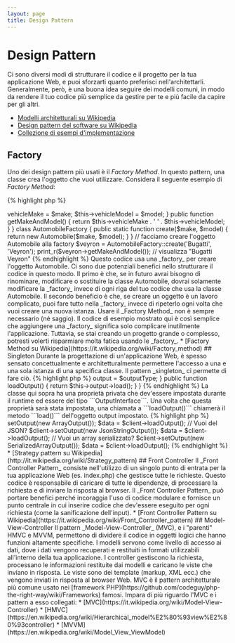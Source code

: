 ```yaml
---
layout: page
title: Design Pattern
---
```


# Design Pattern

Ci sono diversi modi di strutturare il codice e il progetto per la tua applicazione Web, e puoi sforzarti quanto
preferisci nell'architettarli. Generalmente, però, è una buona idea seguire dei modelli comuni, in modo da rendere il
tuo codice più semplice da gestire per te e più facile da capire per gli altri.

* [Modelli architetturali su Wikipedia](https://en.wikipedia.org/wiki/Architectural_pattern)
* [Design pattern del software su Wikipedia](https://en.wikipedia.org/wiki/Software_design_pattern)
* [Collezione di esempi d'implementazione](https://github.com/domnikl/DesignPatternsPHP)

## Factory

Uno dei design pattern più usati è il _Factory Method_. In questo pattern, una classe crea l'oggetto che vuoi utilizzare.
Considera il seguente esempio di _Factory Method_:

{% highlight php %}
<?php
class Automobile
{
    private $vehicleMake;
    private $vehicleModel;

    public function __construct($make, $model)
    {
        $this->vehicleMake = $make;
        $this->vehicleModel = $model;
    }

    public function getMakeAndModel()
    {
        return $this->vehicleMake . ' ' . $this->vehicleModel;
    }
}

class AutomobileFactory
{
    public static function create($make, $model)
    {
        return new Automobile($make, $model);
    }
}

// facciamo creare l'oggetto Automobile alla factory
$veyron = AutomobileFactory::create('Bugatti', 'Veyron');

print_r($veyron->getMakeAndModel()); // visualizza "Bugatti Veyron"
{% endhighlight %}

Questo codice usa una _factory_ per creare l'oggetto Automobile. Ci sono due potenziali benefici nello strutturare il
codice in questo modo. Il primo è che, se in futuro avrai bisogno di rinominare, modificare o sostituire la classe
Automobile, dovrai solamente modificare la _factory_ invece di ogni riga del tuo codice che usa la classe Automobile. Il
secondo beneficio è che, se creare un oggetto è un lavoro complicato, puoi fare tutto nella _factory_ invece di ripeterlo
ogni volta che vuoi creare una nuova istanza.

Usare il _Factory Method_ non è sempre necessario (né saggio). Il codice di esempio mostrato qui è così semplice che
aggiungere una _factory_ significa solo complicare inutilmente l'applicazione. Tuttavia, se stai creando un progetto
grande o complesso, potresti volerti risparmiare molta fatica usando le _factory_.

* [Factory Method su Wikipedia](https://it.wikipedia.org/wiki/Factory_method)

## Singleton

Durante la progettazione di un'applicazione Web, è spesso sensato concettualmente e architetturalmente permettere
l'accesso a una e una sola istanza di una specifica classe. Il pattern _singleton_ ci permette di fare ciò.

{% highlight php %}
<?php
class Singleton
{
    /**
     * Returns the *Singleton* instance of this class.
     *
     * @staticvar Singleton $instance The *Singleton* instances of this class.
     *
     * @return Singleton The *Singleton* instance.
     */
    public static function getInstance()
    {
        static $instance = null;
        if (null === $instance) {
            $instance = new static();
        }

        return $instance;
    }

    /**
     * Protected constructor to prevent creating a new instance of the
     * *Singleton* via the `new` operator from outside of this class.
     */
    protected function __construct()
    {
    }

    /**
     * Private clone method to prevent cloning of the instance of the
     * *Singleton* instance.
     *
     * @return void
     */
    private function __clone()
    {
    }

    /**
     * Private unserialize method to prevent unserializing of the *Singleton*
     * instance.
     *
     * @return void
     */
    private function __wakeup()
    {
    }
}

class SingletonChild extends Singleton
{
}

$obj = Singleton::getInstance();
var_dump($obj === Singleton::getInstance());             // bool(true)

$anotherObj = SingletonChild::getInstance();
var_dump($anotherObj === Singleton::getInstance());      // bool(false)

var_dump($anotherObj === SingletonChild::getInstance()); // bool(true)
{% endhighlight %}

Il codice qui sopra implementa il pattern singleton usando una
[variabile *statica*](http://php.net/language.variables.scope#language.variables.scope.static) e il metodo statico di
creazione `getInstance()`.

Nota che:

* Il costruttore [`__construct`](http://php.net/language.oop5.decon#object.construct) è dichiarato protetto per impedire
la creazione di una nuova istanza fuori dalla classe tramite l'operatore `new`.
* Il metodo magico [`__clone`](http://php.net/language.oop5.cloning#object.clone) è dichiarato privato per impedire la
clonazione di un'istanza della classe tramite l'operatore [`clone`](http://php.net/language.oop5.cloning).
* Il metodo magico [`__wakeup`](http://php.net/language.oop5.magic#object.wakeup) è dichiarato privato per impedire la
deserializzazione di un'istanza della classe tramite la funzione globale [`unserialize()`](http://php.net/function.unserialize).
* Una nuova istanza è creata tramite [binding statico dinamico](http://php.net/language.oop5.late-static-bindings) nel
metodo statico di creazione `getInstance()` con la parole chiave `static`. Questo permette di estendere la classe di esempio
`Singleton`.

Il pattern singleton è utile quando dobbiamo assicurarci di avere una singola istanza di una classe per l'intero ciclo
di vita della richiesta. Questo succede solitamente quando abbiamo oggetti globali (come una classe Configuration) o
una risorsa condivisa (come una coda degli eventi).

Dovresti fare attenzione nell'utilizzo del pattern singleton, poiché per sua natura introduce uno stato globale nella
tua applicazione, riducendo la testabilità. Nella maggior parte dei casi l'iniezione delle dipendenze può (e deve)
essere usata invece di una classe singleton. Utilizzare l'iniezione delle dipendenze significa evitare di introdurre
legami inutili nel design della nostra applicazione, giacchè l'oggetto che utilizza la risorsa condivisa o globale non
richiede la conoscenza di una classe concretamente definita.

* [Singleton su Wikipedia](https://it.wikipedia.org/wiki/Singleton)

## Strategy

Con lo strategy pattern puoi incapsulare famiglie di algoritmi specifici, facendo in modo che la classe responsabile
per la creazione di un particolare algoritmo non conosca la vera implementazione.

Ci sono diverse variazioni dello strategy pattern. Ecco la più semplice:

Questo primo snippet di codice delinea una famiglia di algoritmi; potresti volere un array serializzato, una stringa
JSON o un semplice array di dati:

{% highlight php %}
<?php

interface OutputInterface
{
    public function load();
}

class SerializedArrayOutput implements OutputInterface
{
    public function load()
    {
        return serialize($arrayOfData);
    }
}

class JsonStringOutput implements OutputInterface
{
    public function load()
    {
        return json_encode($arrayOfData);
    }
}

class ArrayOutput implements OutputInterface
{
    public function load()
    {
        return $arrayOfData;
    }
}
{% endhighlight %}

Incapsulando gli algoritmi permetti agli sviluppatore di aggiungere altri tipi di output senza che questo influisca sul
codice che li utilizza.

Avrai notato che ogni classe di output implementa ```OutputInterface```. Questo serve per due motivi: in primo luogo
fornisce una serie di regole a cui tutte le implementazioni si dovranno attenere. Inoltre, implementando un'interfaccia
comune potrai utilizzare il [Type Hinting](http://php.net/manual/it/language.oop5.typehinting.php) (come vedrai fare
nella prossima sezione) per assicurarti che il client stia effettivamente utilizzando un oggetto del tipo corretto.

Il prossimo snippet mostra come una classe può usare uno di questi algoritmi e, ancora meglio, impostare quello
preferito durante il runtime:

{% highlight php %}
<?php

class SomeClient
{
    private $output;

    public function setOutput(OutputInterface $outputType)
    {
        $this->output = $outputType;
    }

    public function loadOutput()
    {
        return $this->output->load();
    }
}
{% endhighlight %}

La classe qui sopra ha una proprietà privata che dev'essere impostata durante il runtime ed essere del tipo
```OutputInterface```. Una volta che questa proprietà sarà stata impostata, una chiamata a ```loadOutput()``` chiamerà
il metodo ```load()``` dell'oggetto output impostato.

{% highlight php %}
<?php

$client = new SomeClient();

// Vuoi un array?
$client->setOutput(new ArrayOutput());
$data = $client->loadOutput();

// Vuoi del JSON?
$client->setOutput(new JsonStringOutput());
$data = $client->loadOutput();

// Vuoi un array serializzato?
$client->setOutput(new SerializedArrayOutput());
$data = $client->loadOutput();

{% endhighlight %}

* [Strategy pattern su Wikipedia](http://it.wikipedia.org/wiki/Strategy_pattern)

## Front Controller

Il _Front Controller Pattern_ consiste nell'utilizzo di un singolo punto di entrata per la tua applicazione Web (es.
index.php) che gestisce tutte le richieste. Questo codice è responsabile di caricare di tutte le dipendenze, di
processare la richiesta e di inviare la risposta al browser. Il _Front Controller Pattern_ può portare benefici perché
incoraggia l'uso di codice modulare e fornisce un punto centrale in cui inserire codice che dev'essere eseguito per ogni
richiesta (come la sanificazione dell'input).

* [Front Controller Pattern su Wikipedia](https://it.wikipedia.org/wiki/Front_Controller_pattern)

## Model-View-Controller

Il pattern _Model-View-Controller_ (MVC), e i "parenti" HMVC e MVVM, permettono di dividere il codice in oggetti logici
che hanno funzioni altamente specifiche. I modelli servono come livello di accesso ai dati, dove i dati vengono recuperati
e restituiti in formati utilizzabili all'interno della tua applicazione. I controller gestiscono la richiesta, processano
le informazioni restituite dai modelli e caricano le viste che inviano in risposta. Le viste sono dei template (markup,
XML ecc.) che vengono inviati in risposta al browser Web.

MVC è il pattern architetturale più comune usato nei [framework PHP](https://github.com/codeguy/php-the-right-way/wiki/Frameworks)
famosi.

Impara di più riguardo l'MVC e i pattern a esso collegati:

* [MVC](https://it.wikipedia.org/wiki/Model-View-Controller)
* [HMVC](https://en.wikipedia.org/wiki/Hierarchical_model%E2%80%93view%E2%80%93controller)
* [MVVM](https://en.wikipedia.org/wiki/Model_View_ViewModel)
